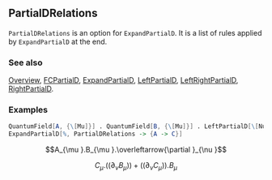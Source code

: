 ## PartialDRelations

`PartialDRelations` is an option for `ExpandPartialD`. It is a list of rules applied by `ExpandPartialD` at the end.

### See also

[Overview](Extra/FeynCalc.md), [FCPartialD](FCPartialD.md), [ExpandPartialD](ExpandPartialD.md), [LeftPartialD](LeftPartialD.md), [LeftRightPartialD](LeftRightPartialD.md), [RightPartialD](RightPartialD.md).

### Examples

```mathematica
QuantumField[A, {\[Mu]}] . QuantumField[B, {\[Mu]}] . LeftPartialD[\[Nu]]
ExpandPartialD[%, PartialDRelations -> {A -> C}]
```

$$A_{\mu }.B_{\mu }.\overleftarrow{\partial }_{\nu }$$

$$C_{\mu }.\left(\left.(\partial _{\nu }B_{\mu }\right)\right)+\left(\left.(\partial _{\nu }C_{\mu }\right)\right).B_{\mu }$$
